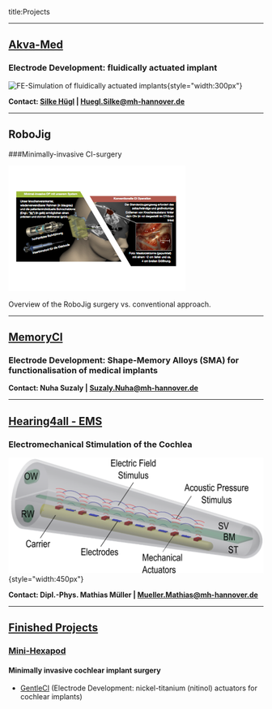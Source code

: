 title:Projects


---
## [Akva-Med](projects/05_akvamed.html)

### Electrode Development: fluidically actuated implant

![FE-Simulation of fluidically actuated implants](projects/05_akvamed/akvamed3.png){style="width:300px"}


**Contact: [Silke Hügl](staff/silke.html) | Huegl.Silke@mh-hannover.de**

---
## RoboJig

###Minimally-invasive CI-surgery


![Overview of RoboJig System](projects/10_robojig/robojig-overview-de.png)

Overview of the RoboJig surgery vs. conventional approach.


---
## [MemoryCI](projects/40_memoryci.html)

### Electrode Development: Shape-Memory Alloys (SMA) for functionalisation of medical implants

**Contact: Nuha Suzaly | Suzaly.Nuha@mh-hannover.de**


---
## [Hearing4all - EMS](projects/50_ems.html)

### Electromechanical Stimulation of the Cochlea


![EMS](projects/50_ems/ems.png){style="width:450px"}


**Contact: Dipl.-Phys. Mathias Müller | Mueller.Mathias@mh-hannover.de**


--- 
## [Finished Projects](projects/99_finished.html)


### [Mini-Hexapod](projects/99_finished/hexapod.html)

#### Minimally invasive cochlear implant surgery


- [GentleCI](projects/99_finished/gentleci.html)
(Electrode Development: nickel-titanium (nitinol) actuators for cochlear implants)

